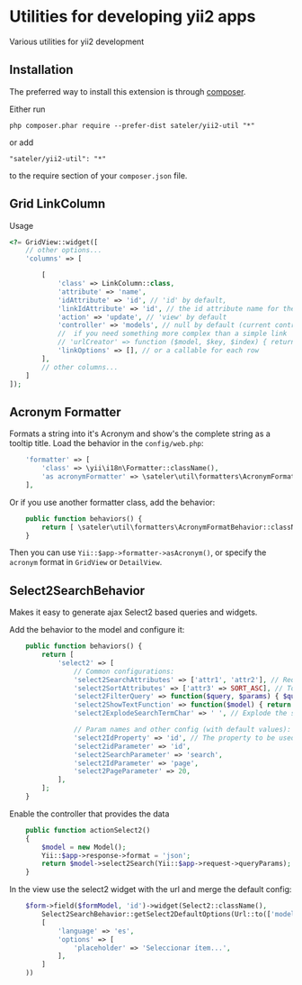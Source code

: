 Utilities for developing yii2 apps
==================================
Various utilities for yii2 development

Installation
------------

The preferred way to install this extension is through [composer](http://getcomposer.org/download/).

Either run

```
php composer.phar require --prefer-dist sateler/yii2-util "*"
```

or add

```
"sateler/yii2-util": "*"
```

to the require section of your `composer.json` file.


Grid LinkColumn
-----

Usage

```php
<?= GridView::widget([
    // other options...
    'columns' => [

        [
            'class' => LinkColumn::class,
            'attribute' => 'name',
            'idAttribute' => 'id', // 'id' by default,
            'linkIdAttribute' => 'id', // the id attribute name for the generated link url, 'id' by default (...?id=...)
            'action' => 'update', // 'view' by default
            'controller' => 'models', // null by default (current controller)
            //  if you need something more complex than a simple link
            // 'urlCreator' => function ($model, $key, $index) { return ['controller/action', 'id' => $model->id]; }
            'linkOptions' => [], // or a callable for each row
        ],
        // other columns...
    ]
]);
```

Acronym Formatter
-----

Formats a string into it's Acronym and show's the complete string as a tooltip title.
Load the behavior in the `config/web.php`:

```php
    'formatter' => [
        'class' => \yii\i18n\Formatter::className(),
        'as acronymFormatter' => \sateler\util\formatters\AcronymFormatBehavior::className(),
    ],
```

Or if you use another formatter class, add the behavior:

```php
    public function behaviors() {
        return [ \sateler\util\formatters\AcronymFormatBehavior::className() ];
    }
```

Then you can use `Yii::$app->formatter->asAcronym()`, or specify the `acronym` format in `GridView` or `DetailView`.

Select2SearchBehavior
-----
Makes it easy to generate ajax Select2 based queries and widgets.

Add the behavior to the model and configure it:

```php
    public function behaviors() {
        return [
            'select2' => [
                // Common configurations:
                'select2SearchAttributes' => ['attr1', 'attr2'], // Required. These are the attributes that will be searched
                'select2SortAttributes' => ['attr3' => SORT_ASC], // To sort the results. Defaults to 'id'.
                'select2FilterQuery' => function($query, $params) { $query->joinWith(['other_table'])->andWhere(['attr4' => 'constant']); }, // To modify the query. Defaults to null
                'select2ShowTextFunction' => function($model) { return "{$model->attr1} / ({$model->attr2})"; }, // To build the text property. Defaults to implode the search attributes.
                'select2ExplodeSearchTermChar' => ' ', // Explode the search query using this chars, false to disable. Defaults to ' '.

                // Param names and other config (with default values):
                'select2IdProperty' => 'id', // The property to be used as id
                'select2idParameter' => 'id',
                'select2SearchParameter' => 'search',
                'select2IdParameter' => 'page',
                'select2PageParameter' => 20,
            ],
        ];
    }
```

Enable the controller that provides the data

```php
    public function actionSelect2()
    {
        $model = new Model();
        Yii::$app->response->format = 'json';
        return $model->select2Search(Yii::$app->request->queryParams);
    }
```

In the view use the select2 widget with the url and merge the default config:

```php
    $form->field($formModel, 'id')->widget(Select2::className(), 
        Select2SearchBehavior::getSelect2DefaultOptions(Url::to(['model-controller/select2']),
        [
            'language' => 'es',
            'options' => [
                'placeholder' => 'Seleccionar ítem...',
            ],
        ]
    ))
```
